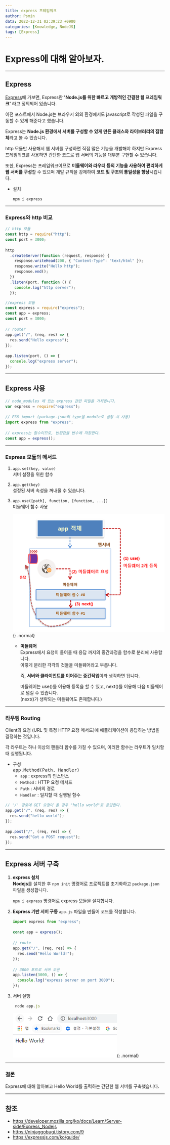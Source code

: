 ```yaml
---
title: express 프레임워크
author: Psmin
data: 2022-12-31 02:39:23 +0900
categories: [Knowledge, NodeJS]
tags: [Express]
---
```


# Express에 대해 알아보자.

---

## Express

[Express](https://expressjs.com)에 가보면, Express란 **'Node.js를 위한 빠르고 개방적인 간결한 웹 프레임워크'** 라고 정의되어 있습니다.

이전 포스트에서 Node.js는 브라우저 외의 환경에서도 javascript로 작성된 파일을 구동할 수 있게 해준다고 했습니다.

Express는 **Node.js 환경에서 서버를 구성할 수 있게 만든 클래스와 라이브러리의 집합체**라고 볼 수 있습니다.

http 모듈만 사용해서 웹 서버를 구성하면 직접 많은 기능을 개발해야 하지만 Express 프레임워크를 사용하면 간단한 코드로 웹 서버의 기능을 대부분 구현할 수 있습니다.

또한, Express는 프레임워크이므로 **미들웨어와 라우터 등의 기능을 사용하여 편리하게 웹 서버를 구성**할 수 있으며 개발 규칙을 강제하여 **코드 및 구조의 통일성을 향상**시킵니다.

- 설치

  ```
  npm i express
  ```

---

### Express와 http 비교

```js
// http 모듈
const http = require("http");
const port = 3000;

http
  .createServer(function (request, response) {
    response.writeHead(200, { "Content-Type": "text/html" });
    response.write("Hello http");
    response.end();
  })
  .listen(port, function () {
    console.log("http server");
  });
```

```js
//express 모듈
const express = require("express");
const app = express;
const port = 3000;

// router
app.get("/", (req, res) => {
  res.send("Hello express");
});

app.listen(port, () => {
  console.log("express server");
});
```

---

## Express 사용

```js
// node_modules 에 있는 express 관련 파일을 가져옵니다.
var express = require("express");

// ES6 import (package.json의 type을 module로 설정 시 사용)
import express from "express";

// express는 함수이므로, 반환값을 변수에 저장한다.
const app = express();
```

---

### Express 모듈의 메서드

1. `app.set(key, value)`  
   서버 설정을 위한 함수

2. `app.get(key)`  
   설정된 서버 속성을 꺼내올 수 있습니다.

3. `app.use([path], function, [function, ...])`  
   미들웨어 함수 사용

   ![Middleware](/assets/img/middleware.png){: .normal}

   - **미들웨어**  
     Express에서 요청이 들어올 때 응답 까지의 중간과정을 함수로 분리해 사용합니다.  
     이렇게 분리한 각각의 것들을 미들웨어라고 부릅니다.

     즉, **서버와 클라이언트를 이어주는 중간작업**이라 생각하면 됩니다.

     미들웨어는 use()를 이용해 등록을 할 수 있고, next()를 이용해 다음 미들웨어로 넘길 수 있습니다.  
     (next()가 생략되는 미들웨어도 존재합니다.)

---

### 라우팅 Routing

Client의 요청 (URL 및 특정 HTTP 요청 메서드)에 애플리케이션이 응답하는 방법을 결정하는 것입니다.

각 라우트는 하나 이상의 핸들러 함수를 가질 수 있으며, 이러한 함수는 라우트가 일치할 때 실행됩니다.

- 구성  
  <kbd>app.Method(Path, Handler)</kbd>
  - `app` : express의 인스턴스
  - `Method` : HTTP 요청 메서드
  - `Path` : 서버의 경로
  - `Handler` : 일치할 때 실행될 함수

```js
// '/' 경로에 GET 요청이 올 경우 "hello world"로 응답한다.
app.get("/", (req, res) => {
  res.send("hello world");
});

app.post("/", (req, res) => {
  res.send("Got a POST request");
});
```

---

## Express 서버 구축

1. **express 설치**  
   **Nodejs**를 설치한 후 `npm init` 명령어로 프로젝트를 초기화하고 `package.json` 파일을 생성합니다.

   `npm i express` 명령어로 express 모듈을 설치합니다.

2. **Express 기반 서버 구동**
   `app.js` 파일을 만들어 코드를 작성합니다.

   ```js
   import express from "express";

   const app = express();

   // route
   app.get("/", (req, res) => {
     res.send("Hello World!");
   });

   // 3000 포트로 서버 오픈
   app.listen(3000, () => {
     console.log("express server on port 3000");
   });
   ```

3. 서버 실행

   ```js
    node app.js
   ```

   ![express-Server](/assets/img/express-server.png){: .normal}

---

### 결론

Express에 대해 알아보고 Hello World를 출력하는 간단한 웹 서버를 구축했습니다.

---

## 참조

- <https://developer.mozilla.org/ko/docs/Learn/Server-side/Express_Nodejs>
- <https://ninjaggobugi.tistory.com/9>
- <https://expressjs.com/ko/guide/>
